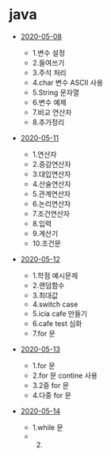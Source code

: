 # java 
- [2020-05-08](./2020-05-08.md)
  - 1.변수 설정 
  - 2.들여쓰기 
  - 3.주석 처리
  - 4.char 변수 ASCII 사용
  - 5.String 문자열
  - 6.변수 예제
  - 7.비교 연산자
  - 8.추가정리

- [2020-05-11](./2020-05-11.md)
  - 1.연산자
  - 2.증감연산자
  - 3.대입연산자
  - 4.산술연산자
  - 5.관계연산자
  - 6.논리연산자
  - 7.조건연산자
  - 8.입력
  - 9.계산기
  - 10.조건문

- [2020-05-12](./2020-05-12.md)
  - 1.학점 예시문제
  - 2.랜덤함수
  - 3.최대값
  - 4.switch case
  - 5.icia cafe 만들기
  - 6.cafe test 심화
  - 7.for 문

- [2020-05-13](./2020-05-13.md)
  - 1.for 문
  - 2.for 문 contine 사용
  - 3.2중 for 문
  - 4.다중 for 문
- [2020-05-14](./2020-05-14.md)
  - 1.while 문
  - 2.
